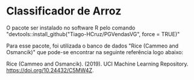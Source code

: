 # Classificador de Arroz

O pacote ser instalado no software R pelo comando "devtools::install_github("Tiago-HCruz/PGVendasVG", force = TRUE)"

Para esse pacote, foi utilizada o banco de dados "Rice (Cammeo and Osmancik)" que pode-se encontrar na seguinte referência logo abaixo:

Rice (Cammeo and Osmancik). (2019). UCI Machine Learning Repository. https://doi.org/10.24432/C5MW4Z.
